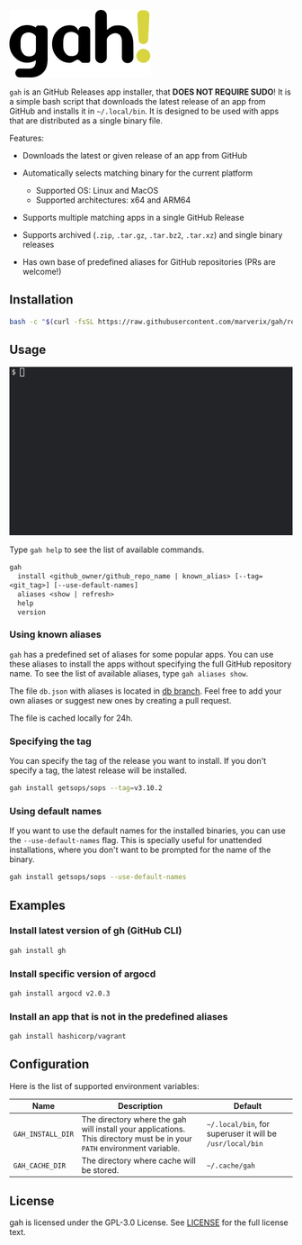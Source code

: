 ![gah! logo](./_static/logo.svg)

`gah` is an GitHub Releases app installer, that **DOES NOT REQUIRE SUDO**! It is a simple bash script that downloads the latest release of an app from GitHub and installs it in `~/.local/bin`. It is designed to be used with apps that are distributed as a single binary file.

Features:

- Downloads the latest or given release of an app from GitHub
- Automatically selects matching binary for the current platform

  - Supported OS: Linux and MacOS
  - Supported architectures: x64 and ARM64

- Supports multiple matching apps in a single GitHub Release
- Supports archived (`.zip`, `.tar.gz`, `.tar.bz2`, `.tar.xz`) and single binary releases
- Has own base of predefined aliases for GitHub repositories (PRs are welcome!)

## Installation

```bash
bash -c "$(curl -fsSL https://raw.githubusercontent.com/marverix/gah/refs/heads/master/tools/install.sh)"
```

## Usage

![gah demo](./_static/demo.gif)

Type `gah help` to see the list of available commands.

```text
gah
  install <github_owner/github_repo_name | known_alias> [--tag=<git_tag>] [--use-default-names]
  aliases <show | refresh>
  help
  version
```

### Using known aliases

`gah` has a predefined set of aliases for some popular apps. You can use these aliases to install the apps without specifying the full GitHub repository name.
To see the list of available aliases, type `gah aliases show`.

The file `db.json` with aliases is located in [db branch](https://github.com/marverix/gah/blob/db/db.json). Feel free to add your own aliases or suggest new ones by creating a pull request.

The file is cached locally for 24h.

### Specifying the tag

You can specify the tag of the release you want to install. If you don't specify a tag, the latest release will be installed.

```bash
gah install getsops/sops --tag=v3.10.2
```

### Using default names

If you want to use the default names for the installed binaries, you can use the `--use-default-names` flag. This is specially useful for unattended installations, where you don't want to be prompted for the name of the binary.

```bash
gah install getsops/sops --use-default-names
```

## Examples

### Install latest version of gh (GitHub CLI)

```bash
gah install gh
```

### Install specific version of argocd

```bash
gah install argocd v2.0.3
```

### Install an app that is not in the predefined aliases

```bash
gah install hashicorp/vagrant
```

## Configuration

Here is the list of supported environment variables:

Name | Description | Default
---|---|---
`GAH_INSTALL_DIR` | The directory where the gah will install your applications. This directory must be in your `PATH` environment variable. | `~/.local/bin`, for superuser it will be `/usr/local/bin`
`GAH_CACHE_DIR` | The directory where cache will be stored. | `~/.cache/gah`

## License

gah is licensed under the GPL-3.0 License. See [LICENSE](./LICENSE) for the full license text.
